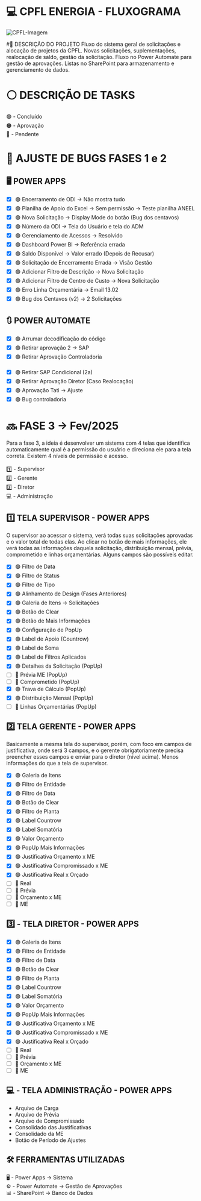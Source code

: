 # 💻 CPFL ENERGIA - FLUXOGRAMA 

![CPFL-Imagem](https://fhinck.com/wp-content/uploads/2021/12/10169-blog-cases.png)


#📍 DESCRIÇÃO DO PROJETO 
Fluxo do sistema geral de solicitações e alocação de projetos da CPFL. Novas solicitações, suplementações, realocação de saldo, gestão da solicitação. Fluxo no Power Automate para gestão de aprovações. Listas no SharePoint para armazenamento e gerenciamento de dados.

# ⚪️ DESCRIÇÃO DE TASKS
🟢 - Concluído <br>
🟠 - Aprovação <br>
🔴 - Pendente <br>

# 🐛 AJUSTE DE BUGS FASES 1 e 2

## 🖥️ POWER APPS
- [x] 🟢 Encerramento de ODI → Não mostra tudo  
- [x] 🟢 Planilha de Apoio do Excel → Sem permissão → Teste planilha ANEEL  
- [x] 🟢 Nova Solicitação → Display Mode do botão (Bug dos centavos)  
- [x] 🟢 Número da ODI → Tela do Usuário e tela do ADM  
- [x] 🟢 Gerenciamento de Acessos → Resolvido  
- [x] 🟢 Dashboard Power BI → Referência errada  
- [x] 🟢 Saldo Disponível → Valor errado (Depois de Recusar)
- [x] 🟢 Solicitação de Encerramento Errada → Visão Gestão
- [x] 🟢 Adicionar Filtro de Descrição → Nova Solicitação
- [x] 🟢 Adicionar Filtro de Centro de Custo → Nova Solicitação
- [x] 🟢 Erro Linha Orçamentária → Email 13.02
- [x] 🟢 Bug dos Centavos (v2) → 2 Solicitações

## 🔃 POWER AUTOMATE
- [x] 🟢 Arrumar decodificação do código
- [x] 🟢 Retirar aprovação 2 → SAP
- [X] 🟢 Retirar Aprovação Controladoria <br> <br>
- [x] 🟢 Retirar SAP Condicional (2a)
- [X] 🟢 Retirar Aprovação Diretor (Caso Realocação)
- [x] 🟢 Aprovação Tati → Ajuste
- [x] 🟢 Bug controladoria

# 🔜 FASE 3 → Fev/2025
Para  a fase 3, a ideia é desenvolver um sistema com 4 telas que identifica automaticamente qual é a permissão do usuário e direciona ele para a tela correta. Existem 4 níveis de permissão e acesso. <br> <br>
1️⃣ - Supervisor <br>
2️⃣ - Gerente <br>
3️⃣ - Diretor <br>
💻 - Administração <br>

## 1️⃣ TELA SUPERVISOR - POWER APPS
O supervisor ao acessar o sistema, verá  todas suas solicitações aprovadas e o valor total de todas elas. Ao clicar no botão de mais informações, ele verá todas as informações daquela solicitação, distribuição mensal, prévia, comprometido e linhas orçamentárias. Alguns campos são possíveis editar. <br>

- [x] 🟢 Filtro de Data 
- [x] 🟢 Filtro de Status 
- [x] 🟢 Filtro de Tipo
- [X] 🟢 Alinhamento de Design (Fases Anteriores)
- [X] 🟢 Galeria de Itens → Solicitações
- [X] 🟢 Botão de Clear
- [x] 🟢 Botão de Mais Informações
- [x] 🟢 Configuração de PopUp
- [x] 🟢 Label de Apoio (Countrow)
- [x] 🟢 Label de Soma
- [x] 🟢 Label de Filtros Aplicados
- [X] 🟢 Detalhes da Solicitação (PopUp)
- [ ] 🔴 Prévia ME (PopUp)
- [ ] 🔴 Comprometido (PopUp)
- [X] 🟢 Trava de Cálculo (PopUp)
- [X] 🟢 Distribuição Mensal (PopUp)
- [ ] 🔴 Linhas Orçamentárias (PopUp)

## 2️⃣ TELA GERENTE - POWER APPS
Basicamente a mesma tela do supervisor, porém, com foco em campos de justificativa, onde será 3 campos, e o gerente obrigatoriamente precisa preencher esses campos e enviar para o diretor (nível acima). Menos informações do que a tela de supervisor. <br>

- [x] 🟢 Galeria de Itens
- [x] 🟢 Filtro de Entidade
- [x] 🟢 Filtro de Data
- [x] 🟢 Botão de Clear
- [x] 🟢 Filtro de Planta
- [x] 🟢 Label Countrow
- [x] 🟢 Label Somatória
- [x] 🟢 Valor Orçamento
- [x] 🟢 PopUp Mais Informações
- [x] 🟢 Justificativa Orçamento x ME
- [x] 🟢 Justificativa Compromissado x ME
- [x] 🟢 Justificativa Real x Orçado
- [ ] 🔴 Real
- [ ] 🔴 Prévia
- [ ] 🔴 Orçamento x ME
- [ ] 🔴 ME

 ## 3️⃣ - TELA DIRETOR - POWER APPS
 
- [x] 🟢 Galeria de Itens
- [x] 🟢 Filtro de Entidade
- [x] 🟢 Filtro de Data
- [x] 🟢 Botão de Clear
- [x] 🟢 Filtro de Planta
- [x] 🟢 Label Countrow
- [x] 🟢 Label Somatória
- [x] 🟢 Valor Orçamento
- [x] 🟢 PopUp Mais Informações
- [x] 🟢 Justificativa Orçamento x ME
- [x] 🟢 Justificativa Compromissado x ME
- [x] 🟢 Justificativa Real x Orçado
- [ ] 🔴 Real
- [ ] 🔴 Prévia
- [ ] 🔴 Orçamento x ME
- [ ] 🔴 ME

## 💻 - TELA ADMINISTRAÇÃO - POWER APPS
- Arquivo de Carga
- Arquivo de Prévia
- Arquivo de Compromissado
- Consolidado das Justificativas
- Consolidado da ME
- Botão de Período de Ajustes

## 🛠️ FERRAMENTAS UTILIZADAS
🖥️ - Power Apps → Sistema <br>
⚙️ - Power Automate → Gestão de Aprovações <br>
📊 - SharePoint → Banco de Dados

